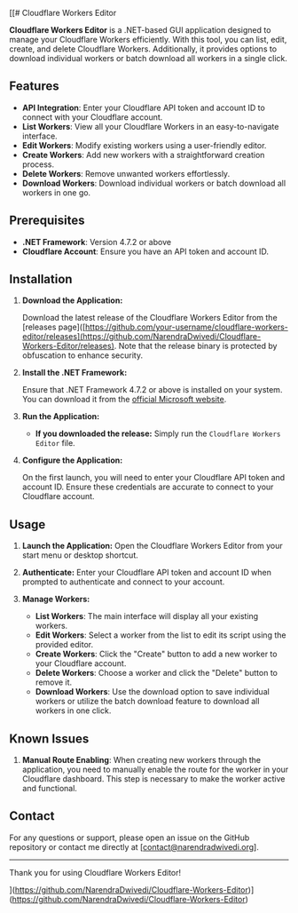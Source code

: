 [[# Cloudflare Workers Editor

**Cloudflare Workers Editor** is a .NET-based GUI application designed to manage your Cloudflare Workers efficiently. With this tool, you can list, edit, create, and delete Cloudflare Workers. Additionally, it provides options to download individual workers or batch download all workers in a single click.

## Features

- **API Integration**: Enter your Cloudflare API token and account ID to connect with your Cloudflare account.
- **List Workers**: View all your Cloudflare Workers in an easy-to-navigate interface.
- **Edit Workers**: Modify existing workers using a user-friendly editor.
- **Create Workers**: Add new workers with a straightforward creation process.
- **Delete Workers**: Remove unwanted workers effortlessly.
- **Download Workers**: Download individual workers or batch download all workers in one go.

## Prerequisites

- **.NET Framework**: Version 4.7.2 or above
- **Cloudflare Account**: Ensure you have an API token and account ID.

## Installation

1. **Download the Application:**

   Download the latest release of the Cloudflare Workers Editor from the [releases page]([https://github.com/your-username/cloudflare-workers-editor/releases](https://github.com/NarendraDwivedi/Cloudflare-Workers-Editor/releases). Note that the release binary is protected by obfuscation to enhance security.

2. **Install the .NET Framework:**

   Ensure that .NET Framework 4.7.2 or above is installed on your system. You can download it from the [official Microsoft website](https://dotnet.microsoft.com/download/dotnet-framework).

3. **Run the Application:**

   - **If you downloaded the release:** Simply run the `Cloudflare Workers Editor` file.

4. **Configure the Application:**

   On the first launch, you will need to enter your Cloudflare API token and account ID. Ensure these credentials are accurate to connect to your Cloudflare account.

## Usage

1. **Launch the Application:**
   Open the Cloudflare Workers Editor from your start menu or desktop shortcut.

2. **Authenticate:**
   Enter your Cloudflare API token and account ID when prompted to authenticate and connect to your account.

3. **Manage Workers:**
   - **List Workers**: The main interface will display all your existing workers.
   - **Edit Workers**: Select a worker from the list to edit its script using the provided editor.
   - **Create Workers**: Click the "Create" button to add a new worker to your Cloudflare account.
   - **Delete Workers**: Choose a worker and click the "Delete" button to remove it.
   - **Download Workers**: Use the download option to save individual workers or utilize the batch download feature to download all workers in one click.


## Known Issues

1. **Manual Route Enabling**: When creating new workers through the application, you need to manually enable the route for the worker in your Cloudflare dashboard. This step is necessary to make the worker active and functional.


## Contact

For any questions or support, please open an issue on the GitHub repository or contact me directly at [contact@narendradwivedi.org].

---

Thank you for using Cloudflare Workers Editor!

](https://github.com/NarendraDwivedi/Cloudflare-Workers-Editor)](https://github.com/NarendraDwivedi/Cloudflare-Workers-Editor)
